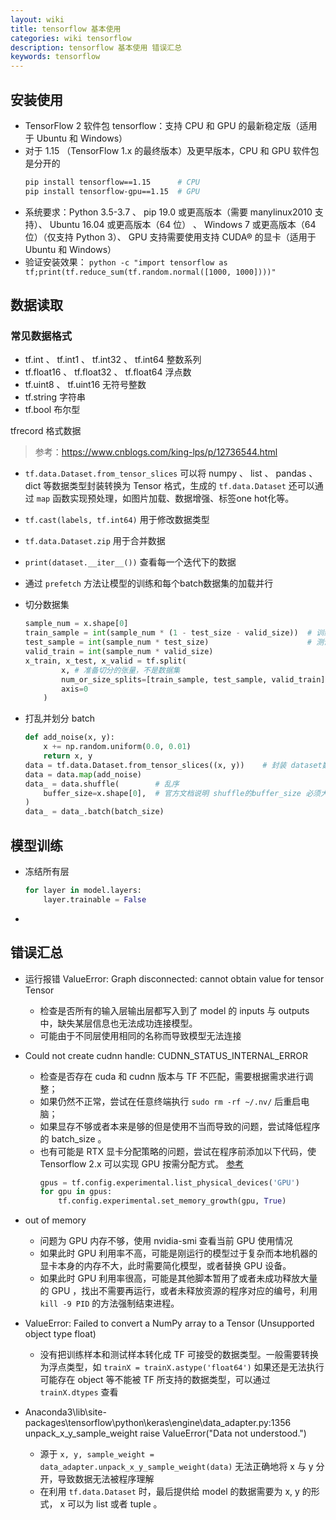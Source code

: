 ```yaml
---
layout: wiki
title: tensorflow 基本使用
categories: wiki tensorflow
description: tensorflow 基本使用 错误汇总
keywords: tensorflow
---
```


## 安装使用
+ TensorFlow 2 软件包 tensorflow：支持 CPU 和 GPU 的最新稳定版（适用于 Ubuntu 和 Windows）
+ 对于 1.15 （TensorFlow 1.x 的最终版本）及更早版本，CPU 和 GPU 软件包是分开的
    ```bash
    pip install tensorflow==1.15      # CPU
    pip install tensorflow-gpu==1.15  # GPU
    ```
+ 系统要求：Python 3.5-3.7 、 pip 19.0 或更高版本（需要 manylinux2010 支持）、 Ubuntu 16.04 或更高版本（64 位） 、 Windows 7 或更高版本（64 位）（仅支持 Python 3）、 GPU 支持需要使用支持 CUDA® 的显卡（适用于 Ubuntu 和 Windows）
+ 验证安装效果： `python -c "import tensorflow as tf;print(tf.reduce_sum(tf.random.normal([1000, 1000])))"` 

## 数据读取

### 常见数据格式

+ tf.int 、 tf.int1 、 tf.int32 、 tf.int64   整数系列
+ tf.float16 、 tf.float32 、 tf.float64 浮点数
+ tf.uint8 、 tf.uint16  无符号整数
+ tf.string 字符串
+ tf.bool   布尔型

tfrecord 格式数据

> 参考：https://www.cnblogs.com/king-lps/p/12736544.html
+ `tf.data.Dataset.from_tensor_slices` 可以将 numpy 、 list 、 pandas 、 dict 等数据类型封装转换为 Tensor 格式，生成的 `tf.data.Dataset` 还可以通过 `map`
 函数实现预处理，如图片加载、数据增强、标签one hot化等。
+ `tf.cast(labels, tf.int64)` 用于修改数据类型
+ `tf.data.Dataset.zip` 用于合并数据
+ `print(dataset.__iter__())` 查看每一个迭代下的数据
+ 通过 `prefetch` 方法让模型的训练和每个batch数据集的加载并行

+ 切分数据集
    ```python
    sample_num = x.shape[0]
    train_sample = int(sample_num * (1 - test_size - valid_size))  # 训练集的份数
    test_sample = int(sample_num * test_size)                      # 测试集测份数
    valid_train = int(sample_num * valid_size)    
    x_train, x_test, x_valid = tf.split(  
            x, # 准备切分的张量，不是数据集
            num_or_size_splits=[train_sample, test_sample, valid_train],
            axis=0
        )
    ```
+ 打乱并划分 batch 
    ```python
    def add_noise(x, y):
        x += np.random.uniform(0.0, 0.01)
        return x, y
    data = tf.data.Dataset.from_tensor_slices((x, y))    # 封装 dataset数据集格式
    data = data.map(add_noise)
    data_ = data.shuffle(        # 乱序
        buffer_size=x.shape[0],  # 官方文档说明 shuffle的buffer_size 必须大于或等于样本数量，过大会浪费内存空间，过小会导致打乱不充分。
    )
    data_ = data_.batch(batch_size)
    ```

## 模型训练

+ 冻结所有层
    ```python
    for layer in model.layers:
        layer.trainable = False
    ```
+ 

## 错误汇总

+ 运行报错 ValueError: Graph disconnected: cannot obtain value for tensor Tensor

    + 检查是否所有的输入层输出层都写入到了 model 的 inputs 与 outputs 中，缺失某层信息也无法成功连接模型。
    + 可能由于不同层使用相同的名称而导致模型无法连接

+ Could not create cudnn handle: CUDNN_STATUS_INTERNAL_ERROR
    * 检查是否存在 cuda 和 cudnn 版本与 TF 不匹配，需要根据需求进行调整；
    * 如果仍然不正常，尝试在任意终端执行 `sudo rm -rf ~/.nv/` 后重启电脑；
    * 如果显存不够或者本来是够的但是使用不当而导致的问题，尝试降低程序的 batch_size 。
    * 也有可能是 RTX 显卡分配策略的问题，尝试在程序前添加以下代码，使 Tensorflow 2.x 可以实现 GPU 按需分配方式。 [参考](https://blog.csdn.net/ghy_111/article/details/86672450)
        ```python
        gpus = tf.config.experimental.list_physical_devices('GPU')
        for gpu in gpus:
            tf.config.experimental.set_memory_growth(gpu, True)
        ```
+ out of memory
    * 问题为 GPU 内存不够，使用 nvidia-smi 查看当前 GPU 使用情况
    * 如果此时 GPU 利用率不高，可能是刚运行的模型过于复杂而本地机器的显卡本身的内存不大，此时需要简化模型，或者替换 GPU 设备。
    * 如果此时 GPU 利用率很高，可能是其他脚本暂用了或者未成功释放大量的 GPU ，找出不需要再运行，或者未释放资源的程序对应的编号，利用 `kill -9 PID` 的方法强制结束进程。

+ ValueError: Failed to convert a NumPy array to a Tensor (Unsupported object type float)
    * 没有把训练样本和测试样本转化成 TF 可接受的数据类型。一般需要转换为浮点类型，如 `trainX = trainX.astype('float64')` 如果还是无法执行可能存在 object 等不能被 TF 所支持的数据类型，可以通过 `trainX.dtypes` 查看

+ Anaconda3\lib\site-packages\tensorflow\python\keras\engine\data_adapter.py:1356 unpack_x_y_sample_weight  raise ValueError("Data not understood.")
    * 源于 `x, y, sample_weight = data_adapter.unpack_x_y_sample_weight(data)` 无法正确地将 x 与 y 分开，导致数据无法被程序理解
    * 在利用 `tf.data.Dataset` 时，最后提供给 model 的数据需要为 x, y 的形式， x 可以为 list 或者 tuple 。

